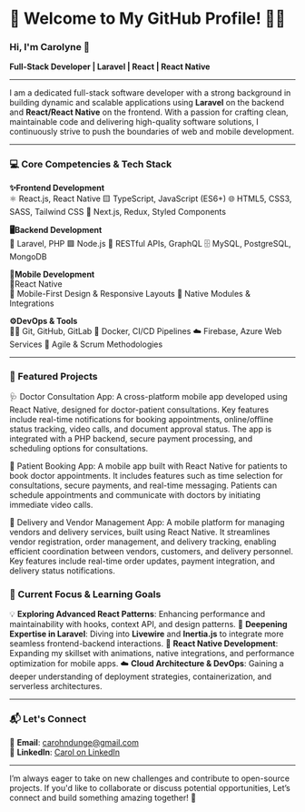 # 🌟 Welcome to My GitHub Profile! 👩‍💻

### Hi, I'm Carolyne 🌟
**Full-Stack Developer | Laravel | React | React Native**

---

I am a dedicated full-stack software developer with a strong background in building dynamic and scalable applications using **Laravel** on the backend and **React/React Native** on the frontend. With a passion for crafting clean, maintainable code and delivering high-quality software solutions, I continuously strive to push the boundaries of web and mobile development.

---

### 💻 Core Competencies & Tech Stack

**✨Frontend Development**  
⚛️ React.js, React Native
🟨 TypeScript, JavaScript (ES6+)
🌐 HTML5, CSS3, SASS, Tailwind CSS
🧩 Next.js, Redux, Styled Components 

**🖥️Backend Development**  
🐘 Laravel, PHP
🟩 Node.js
🔗 RESTful APIs, GraphQL
🗄️ MySQL, PostgreSQL, MongoDB

**📱Mobile Development**  
📱React Native  
📐 Mobile-First Design & Responsive Layouts
🔌 Native Modules & Integrations

**⚙️DevOps & Tools**  
🧑‍💻 Git, GitHub, GitLab
🐳 Docker, CI/CD Pipelines
☁️ Firebase, Azure Web Services
👥 Agile & Scrum Methodologies 

---

### 🚀 Featured Projects

🩺 Doctor Consultation App: A cross-platform mobile app developed using React Native, designed for doctor-patient consultations. Key features include real-time notifications for booking appointments, online/offline status tracking, video calls, and document approval status. The app is integrated with a PHP backend, secure payment processing, and scheduling options for consultations.

📅 Patient Booking App: A mobile app built with React Native for patients to book doctor appointments. It includes features such as time selection for consultations, secure payments, and real-time messaging. Patients can schedule appointments and communicate with doctors by initiating immediate video calls.

🚚 Delivery and Vendor Management App: A mobile platform for managing vendors and delivery services, built using React Native. It streamlines vendor registration, order management, and delivery tracking, enabling efficient coordination between vendors, customers, and delivery personnel. Key features include real-time order updates, payment integration, and delivery status notifications.


### 🌱 Current Focus & Learning Goals

💡 **Exploring Advanced React Patterns**: Enhancing performance and maintainability with hooks, context API, and design patterns.
💪 **Deepening Expertise in Laravel**: Diving into **Livewire** and **Inertia.js** to integrate more seamless frontend-backend interactions.
🔧 **React Native Development**: Expanding my skillset with animations, native integrations, and performance optimization for mobile apps.
☁️ **Cloud Architecture & DevOps**: Gaining a deeper understanding of deployment strategies, containerization, and serverless architectures.

---

### 📬 Let's Connect

📧 **Email**: [carohndunge@gmail.com](mailto:carohndunge@gmail.com)  
🔗 **LinkedIn**: [Carol on LinkedIn](https://www.linkedin.com/in/carol-n-432a14149/)  

---

I’m always eager to take on new challenges and contribute to open-source projects. If you'd like to collaborate or discuss potential opportunities, Let’s connect and build something amazing together! 🚀
